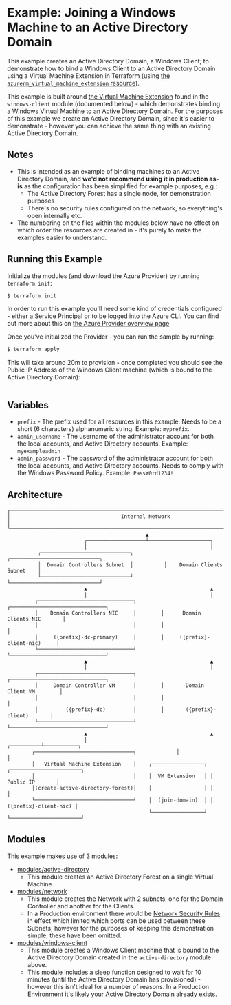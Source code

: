 # Example: Joining a Windows Machine to an Active Directory Domain

This example creates an Active Directory Domain, a Windows Client; to demonstrate how to bind a Windows Client to an Active Directory Domain using a Virtual Machine Extension in Terraform (using [the `azurerm_virtual_machine_extension` resource](https://www.terraform.io/docs/providers/azurerm/r/virtual_machine_extension.html)).

This example is built around [the Virtual Machine Extension](https://www.terraform.io/docs/providers/azurerm/r/virtual_machine_extension.html) found in the `windows-client` module (documented below) - which demonstrates binding a Windows Virtual Machine to an Active Directory Domain. For the purposes of this example we create an Active Directory Domain, since it's easier to demonstrate - however you can achieve the same thing with an existing Active Directory Domain.

## Notes

- This is intended as an example of binding machines to an Active Directory Domain, and **we'd not recommend using it in production as-is** as the configuration has been simplified for example purposes, e.g.:
  - The Active Directory Forest has a single node, for demonstration purposes
  - There's no security rules configured on the network, so everything's open internally etc.
- The numbering on the files within the modules below have no effect on which order the resources are created in - it's purely to make the examples easier to understand.

## Running this Example

Initialize the modules (and download the Azure Provider) by running `terraform init`:

```bash
$ terraform init
```

In order to run this example you'll need some kind of credentials configured - either a Service Principal or to be logged into the Azure CLI. You can find out more about this on [the Azure Provider overview page](https://www.terraform.io/docs/providers/azurerm/index.html)

Once you've initialized the Provider - you can run the sample by running:

```bash
$ terraform apply
```

This will take around 20m to provision - once completed you should see the Public IP Address of the Windows Client machine (which is bound to the Active Directory Domain):

```
```

## Variables

 * `prefix` - The prefix used for all resources in this example. Needs to be a short (6 characters) alphanumeric string. Example: `myprefix`.
 * `admin_username` - The username of the administrator account for both the local accounts, and Active Directory accounts. Example: `myexampleadmin`
 * `admin_password` - The password of the administrator account for both the local accounts, and Active Directory accounts. Needs to comply with the Windows Password Policy. Example: `PassW0rd1234!`

## Architecture

```
┌────────────────────────────────────────────────────────────────────────────────────────┐
│                                    Internal Network                                    │
└────────────────────────────────────────────────────────────────────────────────────────┘
                                             ▲
                         ┌───────────────────┴────────────────────┐
                         │                                        │
          ┌─────────────────────────────┐          ┌─────────────────────────────┐
          │  Domain Controllers Subnet  │          │    Domain Clients Subnet    │
          └─────────────────────────────┘          └─────────────────────────────┘
                         ▲                                        ▲
                         │                                        │
         ┌───────────────────────────────┐        ┌───────────────────────────────┐
         │    Domain Controllers NIC     │        │      Domain Clients NIC       │
         │                               │        │                               │
         │     ({prefix}-dc-primary)     │        │     ({prefix}-client-nic)     │
         └───────────────────────────────┘        └───────────────────────────────┘
                         ▲                                        ▲
                         │                                        │
         ┌───────────────────────────────┐        ┌───────────────────────────────┐
         │     Domain Controller VM      │        │       Domain Client VM        │
         │                               │        │                               │
         │         ({prefix}-dc)         │        │       ({prefix}-client)       │
         └───────────────────────────────┘        └───────────────────────────────┘
                         ▲                                        ▲
                         │                             ┌──────────┴───────────┐
        ┌────────────────────────────────┐             │                      │
        │   Virtual Machine Extension    │    ┌─────────────────┐ ┌───────────────────────┐
        │                                │    │  VM Extension   │ │       Public IP       │
        │(create-active-directory-forest)│    │                 │ │                       │
        └────────────────────────────────┘    │  (join-domain)  │ │ ({prefix}-client-nic) │
                                              └─────────────────┘ └───────────────────────┘
```

## Modules

This example makes use of 3 modules:
 * [modules/active-directory](modules/active-directory)
    - This module creates an Active Directory Forest on a single Virtual Machine
 * [modules/network](modules/network)
    - This module creates the Network with 2 subnets, one for the Domain Controller and another for the Clients.
    - In a Production environment there would be [Network Security Rules](https://www.terraform.io/docs/providers/azurerm/r/network_security_rule.html) in effect which limited which ports can be used between these Subnets, however for the purposes of keeping this demonstration simple, these have been omitted.
 * [modules/windows-client](modules/windows-client)
    - This module creates a Windows Client machine that is bound to the Active Directory Domain created in the `active-directory` module above.
    - This module includes a sleep function designed to wait for 10 minutes (until the Active Directory Domain has provisioned) - however this isn't ideal for a number of reasons. In a Production Environment it's likely your Active Directory Domain already exists.
